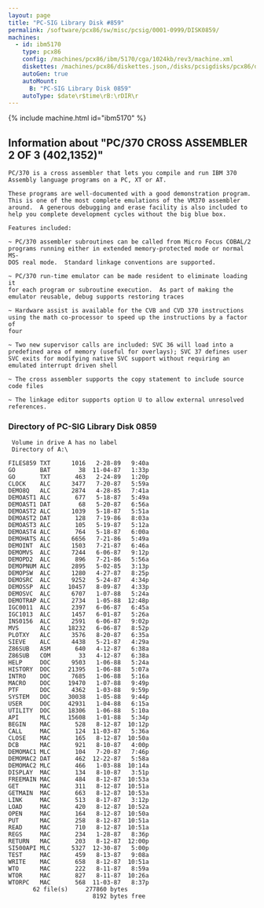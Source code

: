 ```yaml
---
layout: page
title: "PC-SIG Library Disk #859"
permalink: /software/pcx86/sw/misc/pcsig/0001-0999/DISK0859/
machines:
  - id: ibm5170
    type: pcx86
    config: /machines/pcx86/ibm/5170/cga/1024kb/rev3/machine.xml
    diskettes: /machines/pcx86/diskettes.json,/disks/pcsigdisks/pcx86/diskettes.json
    autoGen: true
    autoMount:
      B: "PC-SIG Library Disk 0859"
    autoType: $date\r$time\rB:\rDIR\r
---
```


{% include machine.html id="ibm5170" %}

## Information about "PC/370 CROSS ASSEMBLER 2 OF 3 (402,1352)"

    PC/370 is a cross assembler that lets you compile and run IBM 370
    Assembly language programs on a PC, XT or AT.
    
    These programs are well-documented with a good demonstration program.
    This is one of the most complete emulations of the VM370 assembler
    around.  A generous debugging and erase facility is also included to
    help you complete development cycles without the big blue box.
    
    Features included:
    
    ~ PC/370 assembler subroutines can be called from Micro Focus COBAL/2
    programs running either in extended memory-protected mode or normal MS-
    DOS real mode.  Standard linkage conventions are supported.
    
    ~ PC/370 run-time emulator can be made resident to eliminate loading it
    for each program or subroutine execution.  As part of making the
    emulator reusable, debug supports restoring traces
    
    ~ Hardware assist is available for the CVB and CVD 370 instructions
    using the math co-processor to speed up the instructions by a factor of
    four
    
    ~ Two new supervisor calls are included: SVC 36 will load into a
    predefined area of memory (useful for overlays); SVC 37 defines user
    SVC exits for modifying native SVC support without requiring an
    emulated interrupt driven shell
    
    ~ The cross assembler supports the copy statement to include source
    code files
    
    ~ The linkage editor supports option U to allow external unresolved
    references.

### Directory of PC-SIG Library Disk 0859

     Volume in drive A has no label
     Directory of A:\

    FILES859 TXT      1016   2-28-89   9:40a
    GO       BAT        38  11-04-87   1:33p
    GO       TXT       463   2-24-89   1:20p
    CLOCK    ALC      3477   7-20-87   5:59a
    DEMO8Q   ALC      2874   4-28-85   7:41a
    DEMOAST1 ALC       677   5-18-87   5:49a
    DEMOAST1 DAT        68   5-20-87   6:56a
    DEMOAST2 ALC      1039   5-18-87   5:51a
    DEMOAST2 DAT       128   7-19-86   8:03a
    DEMOAST3 ALC       105   5-19-87   5:12a
    DEMOAST4 ALC       764   5-18-87   6:00a
    DEMOHATS ALC      6656   7-21-86   5:49a
    DEMOINT  ALC      1503   7-21-87   6:46a
    DEMOMVS  ALC      7244   6-06-87   9:12p
    DEMOPD2  ALC       896   7-21-86   5:56a
    DEMOPNUM ALC      2895   5-02-85   3:13p
    DEMOPSW  ALC      1280   4-27-87   8:25p
    DEMOSRC  ALC      9252   5-24-87   4:34p
    DEMOSSP  ALC     10457   8-09-87   4:33p
    DEMOSVC  ALC      6707   1-07-88   5:24a
    DEMOTRAP ALC      2734   1-05-88  12:48p
    IGC0011  ALC      2397   6-06-87   6:45a
    IGC1013  ALC      1457   6-01-87   5:26a
    INS0156  ALC      2591   6-06-87   9:02p
    MVS      ALC     18232   6-06-87   8:52p
    PLOTXY   ALC      3576   8-20-87   6:35a
    SIEVE    ALC      4438   5-21-87   4:29a
    Z86SUB   ASM       640   4-12-87   6:38a
    Z86SUB   COM        33   4-12-87   6:38a
    HELP     DOC      9503   1-06-88   5:24a
    HISTORY  DOC     21395   1-06-88   5:07a
    INTRO    DOC      7685   1-06-88   5:16a
    MACRO    DOC     19470   1-07-88   9:49p
    PTF      DOC      4362   1-03-88   9:59p
    SYSTEM   DOC     30038   1-05-88   9:44p
    USER     DOC     42931   1-04-88   6:15a
    UTILITY  DOC     18306   1-06-88   5:10a
    API      MLC     15608   1-01-88   5:34p
    BEGIN    MAC       528   8-12-87  10:12p
    CALL     MAC       124  11-03-87   5:36a
    CLOSE    MAC       165   8-12-87  10:50a
    DCB      MAC       921   8-10-87   4:00p
    DEMOMAC1 MLC       104   7-20-87   7:46p
    DEMOMAC2 DAT       462  12-22-87   5:58a
    DEMOMAC2 MLC       466   1-03-88  10:14a
    DISPLAY  MAC       134   8-10-87   3:51p
    FREEMAIN MAC       484   8-12-87  10:53a
    GET      MAC       311   8-12-87  10:51a
    GETMAIN  MAC       663   8-12-87  10:53a
    LINK     MAC       513   8-17-87   3:12p
    LOAD     MAC       420   8-12-87  10:52a
    OPEN     MAC       164   8-12-87  10:50a
    PUT      MAC       258   8-12-87  10:51a
    READ     MAC       710   8-12-87  10:51a
    REGS     MAC       234   1-28-87   8:36p
    RETURN   MAC       203   8-12-87  12:00p
    SI500API MLC      5327  12-30-87   5:00p
    TEST     MAC       459   8-13-87   9:08a
    WRITE    MAC       658   8-12-87  10:51a
    WTO      MAC       222   8-11-87   8:59a
    WTOR     MAC       827   8-11-87  10:26a
    WTORPC   MAC       568  11-03-87   8:37p
           62 file(s)     277860 bytes
                            8192 bytes free
